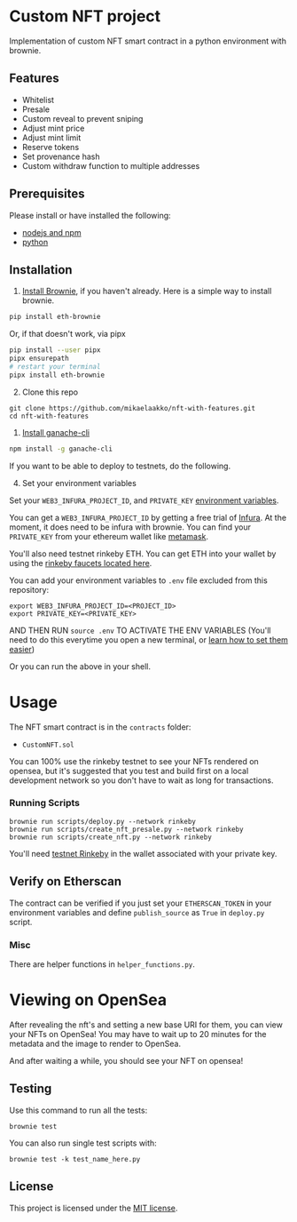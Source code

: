 # Custom NFT project

Implementation of custom NFT smart contract in a python environment with brownie.

## Features

- Whitelist
- Presale
- Custom reveal to prevent sniping
- Adjust mint price
- Adjust mint limit
- Reserve tokens
- Set provenance hash
- Custom withdraw function to multiple addresses


## Prerequisites

Please install or have installed the following:

- [nodejs and npm](https://nodejs.org/en/download/)
- [python](https://www.python.org/downloads/)
## Installation

1. [Install Brownie](https://eth-brownie.readthedocs.io/en/stable/install.html), if you haven't already. Here is a simple way to install brownie.

```bash
pip install eth-brownie
```
Or, if that doesn't work, via pipx
```bash
pip install --user pipx
pipx ensurepath
# restart your terminal
pipx install eth-brownie
```

2. Clone this repo
```
git clone https://github.com/mikaelaakko/nft-with-features.git
cd nft-with-features
```

1. [Install ganache-cli](https://www.npmjs.com/package/ganache-cli)

```bash
npm install -g ganache-cli
```

If you want to be able to deploy to testnets, do the following. 

4. Set your environment variables

Set your `WEB3_INFURA_PROJECT_ID`, and `PRIVATE_KEY` [environment variables](https://www.twilio.com/blog/2017/01/how-to-set-environment-variables.html). 

You can get a `WEB3_INFURA_PROJECT_ID` by getting a free trial of [Infura](https://infura.io/). At the moment, it does need to be infura with brownie. You can find your `PRIVATE_KEY` from your ethereum wallet like [metamask](https://metamask.io/). 

You'll also need testnet rinkeby ETH. You can get ETH into your wallet by using the [rinkeby faucets located here](https://docs.chain.link/docs/link-token-contracts#rinkeby).

You can add your environment variables to `.env` file excluded from this repository:

```
export WEB3_INFURA_PROJECT_ID=<PROJECT_ID>
export PRIVATE_KEY=<PRIVATE_KEY>
```

AND THEN RUN `source .env` TO ACTIVATE THE ENV VARIABLES
(You'll need to do this everytime you open a new terminal, or [learn how to set them easier](https://www.twilio.com/blog/2017/01/how-to-set-environment-variables.html))


Or you can run the above in your shell. 


# Usage

The NFT smart contract is in the `contracts` folder: 
- `CustomNFT.sol`

You can 100% use the rinkeby testnet to see your NFTs rendered on opensea, but it's suggested that you test and build first on a local development network so you don't have to wait as long for transactions. 

### Running Scripts

```
brownie run scripts/deploy.py --network rinkeby
brownie run scripts/create_nft_presale.py --network rinkeby
brownie run scripts/create_nft.py --network rinkeby
```

You'll need [testnet Rinkeby](https://faucet.rinkeby.io/) in the wallet associated with your private key. 


## Verify on Etherscan

 The contract can be verified if you just set your `ETHERSCAN_TOKEN` in your environment variables and define `publish_source` as `True` in `deploy.py` script. 

### Misc
There are helper functions in `helper_functions.py`.

# Viewing on OpenSea

After revealing the nft's and setting a new base URI for them, you can view your NFTs on OpenSea! You may have to wait up to 20 minutes for the metadata and the image to render to OpenSea.

And after waiting a while, you should see your NFT on opensea!


## Testing

Use this command to run all the tests:
```
brownie test
```
You can also run single test scripts with:
```
brownie test -k test_name_here.py
```



## License

This project is licensed under the [MIT license](LICENSE).
